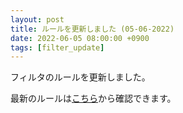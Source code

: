 ```yaml
---
layout: post
title: ルールを更新しました (05-06-2022)
date: 2022-06-05 08:00:00 +0900
tags: [filter_update]
---
```


フィルタのルールを更新しました。

最新のルールは[こちら](https://github.com/kittytail/BlockerRules)から確認できます。
